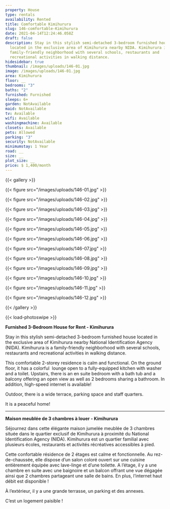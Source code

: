 ```yaml
---
property: House
type: rentals
availability: Rented
title: Comfortable Kimihurura
slug: 146-comfortable-Kimihurura
date: 2021-04-14T12:24:46.058Z
draft: false
description: Stay in this stylish semi-detached 3-bedroom furnished house
  located in the exclusive area of Kimihurura nearby NIDA. Kimihurura is a
  family-friendly neighborhood with several schools, restaurants and
  recreational activities in walking distance.
hidesidebar: true
thumbnail: /images/uploads/146-01.jpg
image: /images/uploads/146-01.jpg
area: Kimihurura
floor: __
bedrooms: "3"
baths: "2"
furnished: Furnished
sleeps: 6+
garden: NotAvailable
maid: NotAvailable
tv: Available
wifi: Available
washingmachine: Available
closets: Available
pets: Allowed
parking: "3"
security: NotAvailable
minimumstay: 1 Year
road: __
size: __
plot_size: __
price: $ 1,400/month
---
```

{{< gallery >}}

{{< figure src="/images/uploads/146-01.jpg" >}}

{{< figure src="/images/uploads/146-02.jpg" >}}

{{< figure src="/images/uploads/146-03.jpg" >}}

{{< figure src="/images/uploads/146-04.jpg" >}}

{{< figure src="/images/uploads/146-05.jpg" >}}

{{< figure src="/images/uploads/146-06.jpg" >}}

{{< figure src="/images/uploads/146-07.jpg" >}}

{{< figure src="/images/uploads/146-08.jpg" >}}

{{< figure src="/images/uploads/146-09.jpg" >}}

{{< figure src="/images/uploads/146-10.jpg" >}}

{{< figure src="/images/uploads/146-11.jpg" >}}

{{< figure src="/images/uploads/146-12.jpg" >}}

{{< /gallery >}}

{{< load-photoswipe >}}

**Furnished 3-Bedroom House for Rent - Kimihurura**

Stay in this stylish semi-detached 3-bedroom furnished house located in the exclusive area of Kimihurura nearby National Identification Agency (NIDA). Kimihurura is a family-friendly neighborhood with several schools, restaurants and recreational activities in walking distance.

This comfortable 2-storey residence is calm and functional. On the ground floor, it has a colorful  lounge open to a fully-equipped kitchen with washer and a toilet. Upstairs, there is an en suite bedroom with a bath tub and a balcony offering an open view as well as 2 bedrooms sharing a bathroom. In addition, high-speed internet is available!

Outdoor, there is a wide terrace, parking space and staff quarters.

It is a peaceful home!

---

**Maison meublée de 3 chambres à louer - Kimihurura**

Séjournez dans cette élégante maison jumelée meublée de 3 chambres située dans le quartier exclusif de Kimihurura à proximité du National Identification Agency (NIDA). Kimihurura est un quartier familial avec plusieurs écoles, restaurants et activités récréatives accessibles à pied.

Cette confortable résidence de 2 étages est calme et fonctionnelle. Au rez-de-chaussée, elle dispose d’un salon coloré ouvert sur une cuisine entièrement équipée avec lave-linge et [](<>)d’une toilette. A l’étage, il y a une chambre en suite avec une baignoire et un balcon offrant une vue dégagée ainsi que 2 chambres partageant une salle de bains. En plus, l’internet haut débit est disponible !

À l’extérieur, il y a une grande terrasse, un parking et des annexes.

C’est un logement paisible !